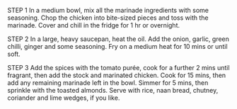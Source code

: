STEP 1
In a medium bowl, mix all the marinade ingredients with some seasoning. Chop the chicken into bite-sized pieces and toss with the marinade. Cover and chill in the fridge for 1 hr or overnight.

STEP 2
In a large, heavy saucepan, heat the oil. Add the onion, garlic, green chilli, ginger and some seasoning. Fry on a medium heat for 10 mins or until soft.

STEP 3
Add the spices with the tomato purée, cook for a further 2 mins until fragrant, then add the stock and marinated chicken. Cook for 15 mins, then add any remaining marinade left in the bowl. Simmer for 5 mins, then sprinkle with the toasted almonds. Serve with rice, naan bread, chutney, coriander and lime wedges, if you like.